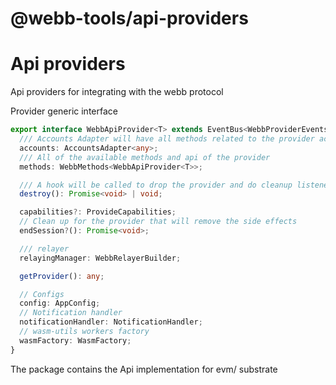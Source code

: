 # @webb-tools/api-providers

# Api providers
Api providers for integrating with the webb protocol

Provider generic interface
```ts
export interface WebbApiProvider<T> extends EventBus<WebbProviderEvents> {
  /// Accounts Adapter will have all methods related to the provider accounts
  accounts: AccountsAdapter<any>;
  /// All of the available methods and api of the provider
  methods: WebbMethods<WebbApiProvider<T>>;

  /// A hook will be called to drop the provider and do cleanup listeners etc..
  destroy(): Promise<void> | void;

  capabilities?: ProvideCapabilities;
  // Clean up for the provider that will remove the side effects
  endSession?(): Promise<void>;

  /// relayer
  relayingManager: WebbRelayerBuilder;

  getProvider(): any;

  // Configs
  config: AppConfig;
  // Notification handler
  notificationHandler: NotificationHandler;
  // wasm-utils workers factory
  wasmFactory: WasmFactory;
}

```
The package contains the Api implementation for evm/ substrate

